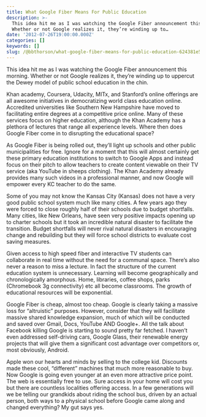 ```yaml
---
title: What Google Fiber Means For Public Education
description: >-
  This idea hit me as I was watching the Google Fiber announcement this morning.
  Whether or not Google realizes it, they’re winding up to…
date: '2012-07-26T19:00:00.000Z'
categories: []
keywords: []
slug: /@bbthorson/what-google-fiber-means-for-public-education-624381e540a8
---
```


This idea hit me as I was watching the Google Fiber announcement this morning. Whether or not Google realizes it, they’re winding up to uppercut the Dewey model of public school education in the chin.

Khan academy, Coursera, Udacity, MITx, and Stanford’s online offerings are all awesome initiatives in democratizing world class education online. Accredited universities like Southern New Hampshire have moved to facilitating entire degrees at a competitive price online. Many of these services focus on higher education, although the Khan Academy has a plethora of lectures that range all experience levels. Where then does Google Fiber come in to disrupting the educational space?

As Google Fiber is being rolled out, they’ll light up schools and other public municipalities for free. Ignore for a moment that this will almost certainly get these primary education institutions to switch to Google Apps and instead focus on their pitch to allow teachers to create content viewable on their TV service (aka YouTube in sheeps clothing). The Khan Academy already provides many such videos in a professional manner, and now Google will empower every KC teacher to do the same.

Some of you may not know the Kansas City (Kansas) does not have a very good public school system much like many cities. A few years ago they were forced to close roughly half of their schools due to budget shortfalls. Many cities, like New Orleans, have seen very positive impacts opening up to charter schools but it took an incredible natural disaster to facilitate the transition. Budget shortfalls will never rival natural disasters in encouraging change and rebuilding but they will force school districts to evaluate cost saving measures.

Given access to high speed fiber and interactive TV students can collaborate in real time without the need for a communal space. There’s also never a reason to miss a lecture. In fact the structure of the current education system is unnecessary. Learning will become geographically and chronologically amorphous. Home, libraries, coffee shops, parks (Chromebook 3g connectivity) etc all become classrooms. The growth of educational resources will be exponential.

Google Fiber is cheap, almost too cheap. Google is clearly taking a massive loss for “altruistic” purposes. However, consider that they will facilitate massive shared knowledge expansion, much of which will be conducted and saved over Gmail, Docs, YouTube AND Google+. All the talk about Facebook killing Google is starting to sound pretty far fetched. I haven’t even addressed self-driving cars, Google Glass, their renewable energy projects that will give them a significant cost advantage over competitors or, most obviously, Android.

Apple won our hearts and minds by selling to the college kid. Discounts made these cool, “different” machines that much more reasonable to buy. Now Google is going even younger at an even more attractive price point. The web is essentially free to use. Sure access in your home will cost you but there are countless localities offering access. In a few generations will we be telling our grandkids about riding the school bus, driven by an actual person, both ways to a physical school before Google came along and changed everything? My gut says yes.